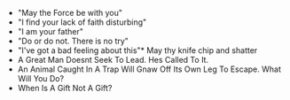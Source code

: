 * "May the Force be with you"
* "I find your lack of faith disturbing"
* "I am your father"
* "Do or do not. There is no try"
* "I've got a bad feeling about this"* May thy knife chip and shatter
* A Great Man Doesnt Seek To Lead. Hes Called To It.
* An Animal Caught In A Trap Will Gnaw Off Its Own Leg To Escape. What Will You Do?
* When Is A Gift Not A Gift?

